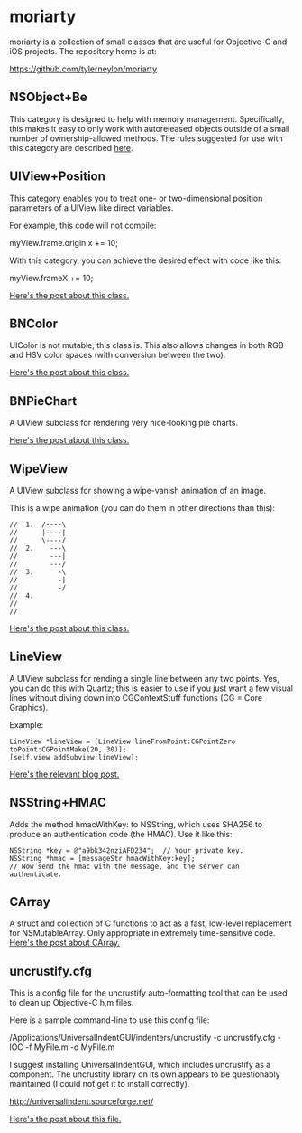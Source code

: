 moriarty
========

moriarty is a collection of small classes that are useful for Objective-C and iOS projects. The repository home is at:

https://github.com/tylerneylon/moriarty


NSObject+Be
-----------

This category is designed to help with memory management.  Specifically, this makes it easy to only work with autoreleased objects outside of a small number of ownership-allowed methods.  The rules suggested for use with this category are described [here](http://bynomial.com/blog/?p=65).


UIView+Position
---------------

This category enables you to treat one- or two-dimensional position parameters of a UIView like direct variables.

For example, this code will not compile:

myView.frame.origin.x += 10;

With this category, you can achieve the desired effect with code like this:

myView.frameX += 10;

[Here's the post about this class.](http://bynomial.com/blog/?p=24)


BNColor
-------

UIColor is not mutable; this class is.  This also allows changes in both RGB and HSV color spaces (with conversion between the two).

[Here's the post about this class.](http://bynomial.com/blog/?p=100)

BNPieChart
----------

A UIView subclass for rendering very nice-looking pie charts.

[Here's the post about this class.](http://bynomial.com/blog/?p=104)

WipeView
--------

A UIView subclass for showing a wipe-vanish animation of an image.

This is a wipe animation (you can do them in other directions than this):

    //  1.  /----\
    //      |----|
    //      \----/
    //  2.    ---\
    //        ---|
    //        ---/
    //  3.      -\
    //          -|
    //          -/
    //  4.
    //
    //

[Here's the post about this class.](http://bynomial.com/blog/?p=130)

LineView
--------

A UIView subclass for rending a single line between any two points.
Yes, you can do this with Quartz; this is easier to use if you just want a few
visual lines without diving down into CGContextStuff functions (CG = Core Graphics).

Example:

    LineView *lineView = [LineView lineFromPoint:CGPointZero toPoint:CGPointMake(20, 30)];
    [self.view addSubview:lineView];

[Here's the relevant blog post.](http://bynomial.com/blog/?p=133)

NSString+HMAC
-------------

Adds the method hmacWithKey: to NSString, which uses SHA256 to
produce an authentication code (the HMAC).  Use it like this:

    NSString *key = @"a9bk342nziAFD234";  // Your private key.
    NSString *hmac = [messageStr hmacWithKey:key];
    // Now send the hmac with the message, and the server can authenticate.

CArray
------

A struct and collection of C functions to act as a fast, low-level replacement for
NSMutableArray.  Only appropriate in extremely time-sensitive code.  [Here's the post
about CArray.](http://bynomial.com/blog/?p=137)

uncrustify.cfg
--------------

This is a config file for the uncrustify auto-formatting tool that can be used to clean up Objective-C h,m files.

Here is a sample command-line to use this config file:

/Applications/UniversalIndentGUI/indenters/uncrustify -c uncrustify.cfg -lOC -f MyFile.m -o MyFile.m

I suggest installing UniversalIndentGUI, which includes uncrustify as a component.  The uncrustify library on its own appears to be questionably maintained (I could not get it to install correctly).

http://universalindent.sourceforge.net/

[Here's the post about this file.](http://bynomial.com/blog/?p=109)
